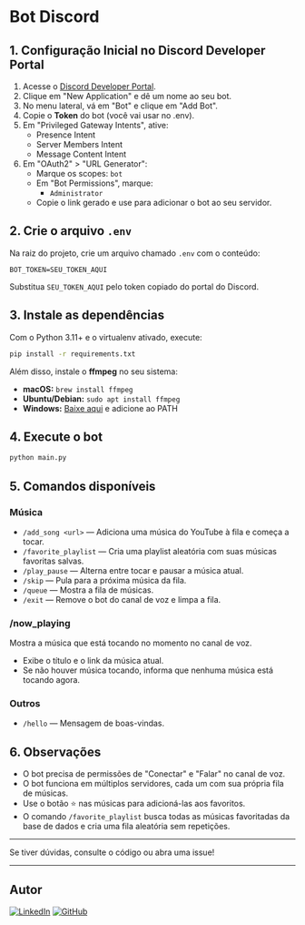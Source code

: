 # Bot Discord

## 1. Configuração Inicial no Discord Developer Portal

1. Acesse o [Discord Developer Portal](https://discord.com/developers/applications).
2. Clique em "New Application" e dê um nome ao seu bot.
3. No menu lateral, vá em "Bot" e clique em "Add Bot".
4. Copie o **Token** do bot (você vai usar no .env).
5. Em "Privileged Gateway Intents", ative:
   - Presence Intent
   - Server Members Intent
   - Message Content Intent
6. Em "OAuth2" > "URL Generator":
   - Marque os scopes: `bot`
   - Em "Bot Permissions", marque:
     - `Administrator`
   - Copie o link gerado e use para adicionar o bot ao seu servidor.

## 2. Crie o arquivo `.env`

Na raiz do projeto, crie um arquivo chamado `.env` com o conteúdo:

```
BOT_TOKEN=SEU_TOKEN_AQUI
```

Substitua `SEU_TOKEN_AQUI` pelo token copiado do portal do Discord.

## 3. Instale as dependências

Com o Python 3.11+ e o virtualenv ativado, execute:

```bash
pip install -r requirements.txt
```

Além disso, instale o **ffmpeg** no seu sistema:
- **macOS:** `brew install ffmpeg`
- **Ubuntu/Debian:** `sudo apt install ffmpeg`
- **Windows:** [Baixe aqui](https://ffmpeg.org/download.html) e adicione ao PATH

## 4. Execute o bot

```bash
python main.py
```

## 5. Comandos disponíveis

### Música
- `/add_song <url>` — Adiciona uma música do YouTube à fila e começa a tocar.
- `/favorite_playlist` — Cria uma playlist aleatória com suas músicas favoritas salvas.
- `/play_pause` — Alterna entre tocar e pausar a música atual.
- `/skip` — Pula para a próxima música da fila.
- `/queue` — Mostra a fila de músicas.
- `/exit` — Remove o bot do canal de voz e limpa a fila.

### /now_playing
Mostra a música que está tocando no momento no canal de voz.
- Exibe o título e o link da música atual.
- Se não houver música tocando, informa que nenhuma música está tocando agora.

### Outros
- `/hello` — Mensagem de boas-vindas.

## 6. Observações
- O bot precisa de permissões de "Conectar" e "Falar" no canal de voz.
- O bot funciona em múltiplos servidores, cada um com sua própria fila de músicas.
- Use o botão ⭐ nas músicas para adicioná-las aos favoritos.
- O comando `/favorite_playlist` busca todas as músicas favoritadas da base de dados e cria uma fila aleatória sem repetições.

---

Se tiver dúvidas, consulte o código ou abra uma issue!

---

## Autor

[![LinkedIn](https://img.shields.io/badge/LinkedIn-blue?logo=linkedin&logoColor=white)](https://www.linkedin.com/in/allancorrea/)
[![GitHub](https://img.shields.io/badge/GitHub-black?logo=github&logoColor=white)](https://github.com/AllanGomesCorrea) 